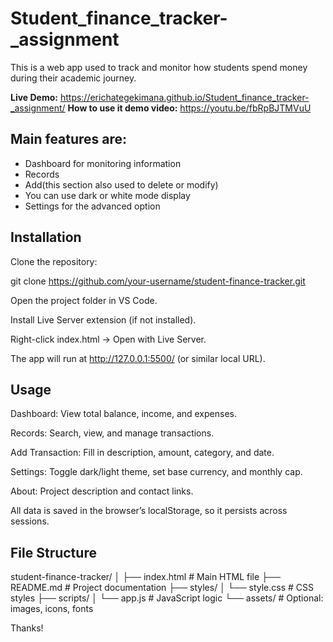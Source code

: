 # Student_finance_tracker-_assignment

This is a web app used to track and monitor how students spend money during their academic journey.


**Live Demo:** https://erichategekimana.github.io/Student_finance_tracker-_assignment/
**How to use it demo video:** https://youtu.be/fbRpBJTMVuU
## Main features are:

* Dashboard for monitoring information
* Records
* Add(this section also used to delete or modify)
* You can use dark or white mode display
* Settings for the advanced option

  

## Installation

Clone the repository:

git clone https://github.com/your-username/student-finance-tracker.git


Open the project folder in VS Code.

Install Live Server extension (if not installed).

Right-click index.html → Open with Live Server.

The app will run at http://127.0.0.1:5500/ (or similar local URL).


## Usage

Dashboard: View total balance, income, and expenses.

Records: Search, view, and manage transactions.

Add Transaction: Fill in description, amount, category, and date.

Settings: Toggle dark/light theme, set base currency, and monthly cap.

About: Project description and contact links.

All data is saved in the browser’s localStorage, so it persists across sessions.


## File Structure
student-finance-tracker/
│
├── index.html            # Main HTML file
├── README.md             # Project documentation
├── styles/
│   └── style.css         # CSS styles
├── scripts/
│   └── app.js            # JavaScript logic
└── assets/               # Optional: images, icons, fonts




Thanks!


